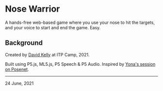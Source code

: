 # Nose Warrior 

A hands-free web-based game where you use your nose to hit the targets, and your voice to start and end the game. Easy.

## Background 
Created by [David Kelly](http://www.davidkelly.ie) at ITP Camp, 2021. 

Built using P5.js, ML5.js, P5 Speech &amp; P5 Audio. Inspired by <a href="https://itp.nyu.edu/camp2021/session/76">Yona's session on Posenet</a>.

------------------------

24 June, 2021